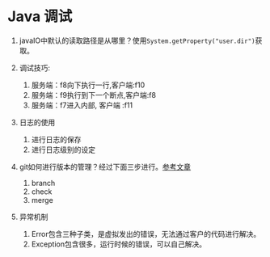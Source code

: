 # Java 调试



1. javaIO中默认的读取路径是从哪里？使用`System.getProperty("user.dir")`获取。

2. 调试技巧: 
   1. 服务端：f8向下执行一行,客户端:f10
   2. 服务端：f9执行到下一个断点,客户端:f8
   3. 服务端：f7进入内部, 客户端 :f11
3. 日志的使用
   1. 进行日志的保存
   2. 进行日志级别的设定

4. git如何进行版本的管理？经过下面三步进行。[参考文章](https://blog.51cto.com/u_3664660/3216155)
   1. branch
   2. check
   3. merge
5. 异常机制
   1. Error包含三种子类，是虚拟发出的错误，无法通过客户的代码进行解决。
   2. Exception包含很多，运行时候的错误，可以自己解决。
